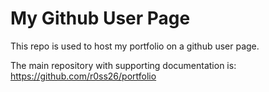 # My Github User Page

This repo is used to host my portfolio on a github user page.

The main repository with supporting documentation is: https://github.com/r0ss26/portfolio
